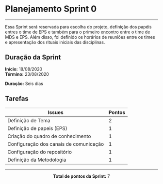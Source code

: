 # Planejamento Sprint 0

<hr>

Essa Sprint será reservada para escolha do projeto, definição dos papéis entres o time de EPS e também para o primeiro encontro entre o time de MDS e EPS. Além disso, foi definido os horários de reuniões entre os times e apresentação dos rituais iniciais das disciplinas. 

## Duração da Sprint

**Início:** 18/08/2020</br>
**Término:** 23/08/2020

**Duração:** Seis dias

## Tarefas

| Issues | Pontos |
| ------ | ------ |
| Definição de Tema | 2 |
| Definição de papeis (EPS) | 1 |
| Criação do quadro de conhecimento | 1 |
| Configuração dos canais de comunicação | 1 |
| Configuração do repositório | 1 |
| Definição da Metodologia | 1 |

<hr>

<p style="text-align: center;">
    <span style="font-weight: bold;">Total de pontos da Sprint:</span> 7
</p>


